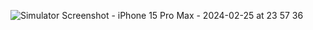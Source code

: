 ![Simulator Screenshot - iPhone 15 Pro Max - 2024-02-25 at 23 57 36](https://github.com/manaslootbuyer/WeatherApp/assets/5163408/523d5038-3db7-4069-b373-49641e736d7b)
